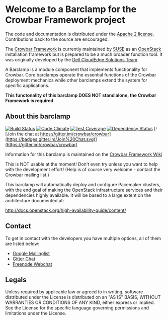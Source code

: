 Welcome to a Barclamp for the Crowbar Framework project
=======================================================

The code and documentation is distributed under the [Apache 2 license](http://www.apache.org/licenses/LICENSE-2.0.html).
Contributions back to the source are encouraged.

The [Crowbar Framework](https://github.com/crowbar/crowbar) is currently maintained by [SUSE](http://www.suse.com/) as
an [OpenStack](http://openstack.org) installation framework but is prepared to be a much broader function tool. It was
originally developed by the [Dell CloudEdge Solutions Team](http://dell.com/openstack).

A Barclamp is a module component that implements functionality for Crowbar. Core barclamps operate the essential
functions of the Crowbar deployment mechanics while other barclamps extend the system for specific applications.

**This functonality of this barclamp DOES NOT stand alone, the Crowbar Framework is required**

About this barclamp
-------------------

[![Build Status](https://travis-ci.org/crowbar/barclamp-pacemaker.svg?branch=master)](https://travis-ci.org/crowbar/barclamp-pacemaker)
[![Code Climate](https://codeclimate.com/github/crowbar/barclamp-pacemaker/badges/gpa.svg)](https://codeclimate.com/github/crowbar/barclamp-pacemaker)
[![Test Coverage](https://codeclimate.com/github/crowbar/barclamp-pacemaker/badges/coverage.svg)](https://codeclimate.com/github/crowbar/barclamp-pacemaker)
[![Dependency Status](https://gemnasium.com/crowbar/barclamp-pacemaker.svg)](https://gemnasium.com/crowbar/barclamp-pacemaker)
[![Join the chat at https://gitter.im/crowbar/crowbar](https://badges.gitter.im/Join%20Chat.svg)](https://gitter.im/crowbar/crowbar)

Information for this barclamp is maintained on the [Crowbar Framework Wiki](https://github.com/crowbar/crowbar/wiki)

This is NOT usable at the moment! Don't even try unless you want to help with the development effort! (Help is of
course very welcome - contact the Crowbar mailing list.)

This barclamp will automatically deploy and configure Pacemaker clusters, with the end goal of making the OpenStack
infrastructure services and their dependencies highly available. It will be based to a large extent on the architecture
documented at:

  http://docs.openstack.org/high-availability-guide/content/

Contact
-------

To get in contact with the developers you have multiple options, all of them are listed below:

* [Google Mailinglist](https://groups.google.com/forum/#!forum/crowbar)
* [Gitter Chat](https://gitter.im/crowbar/crowbar)
* [Freenode Webchat](http://webchat.freenode.net/?channels=%23crowbar)

Legals
------

Unless required by applicable law or agreed to in writing, software distributed under the License is distributed on
an "AS IS" BASIS, WITHOUT WARRANTIES OR CONDITIONS OF ANY KIND, either express or implied. See the License for the
specific language governing permissions and limitations under the License.
